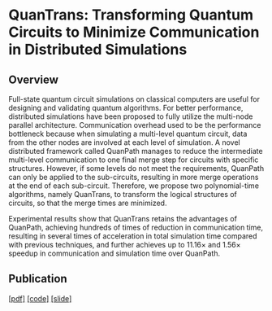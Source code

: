 # QuanTrans: Transforming Quantum Circuits to Minimize Communication in Distributed Simulations

## Overview

Full-state quantum circuit simulations on classical computers are useful for designing and validating quantum algorithms. For better performance, distributed simulations have been proposed to fully utilize the multi-node parallel architecture.  Communication overhead used to be the performance bottleneck because when simulating a multi-level quantum circuit, data from the other nodes are involved at each level of simulation. A novel distributed framework called QuanPath manages to reduce the intermediate multi-level communication to one final merge step for circuits with specific structures. However, if some levels do not meet the requirements, QuanPath can only be applied to the sub-circuits, resulting in more merge operations at the end of each sub-circuit. Therefore, we propose two polynomial-time algorithms, namely QuanTrans, to transform the logical structures of circuits, so that the merge times are minimized. 

Experimental results show that QuanTrans retains the advantages of QuanPath, achieving hundreds of times of reduction in communication time, resulting in several times of acceleration in total simulation time compared with previous techniques, and further achieves up to 11.16$\times$ and 1.56$\times$ speedup in communication and simulation time over QuanPath. 

## Publication

[[pdf]]() [[code]]() [[slide]]()
